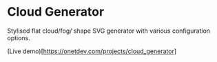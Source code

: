 # Cloud Generator
Stylised flat cloud/fog/ shape SVG generator with various configuration options.

(Live demo)[https://onetdev.com/projects/cloud_generator]
